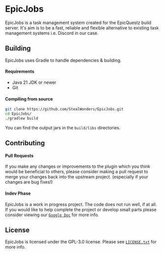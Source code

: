 # EpicJobs
EpicJobs is a task management system created for the EpicQuestz build server. It's aim is to be a fast, reliable and flexible alternative to existing task management systems i.e. Discord in our case.

## Building
EpicJobs uses Gradle to handle dependencies & building.

#### Requirements
* Java 21 JDK or newer
* Git

#### Compiling from source
```sh
git clone https://github.com/StealWonders/EpicJobs.git
cd EpicJobs/
./gradlew build
```

You can find the output jars in the `build/libs` directories.

## Contributing
#### Pull Requests
If you make any changes or improvements to the plugin which you think would be beneficial to others, please consider making a pull request to merge your changes back into the upstream project. (especially if your changes are bug fixes!)

#### Indev Phase
EpicJobs is a work in progress project. The code does not run well, if at all. If you would like to help complete the project or develop small parts please consider viewing our [`Google Doc`](https://docs.google.com/document/d/1u1W1A2JrAQpE19Y_7HfEtkGlJEpV-Z14hp7JqzoHgaA/edit?usp=sharing) for more info.

## License
EpicJobs is licensed under the GPL-3.0 license. Please see [`LICENSE.txt`](https://github.com/StealWonders/EpicJobs/blob/master/LICENSE) for more info.

